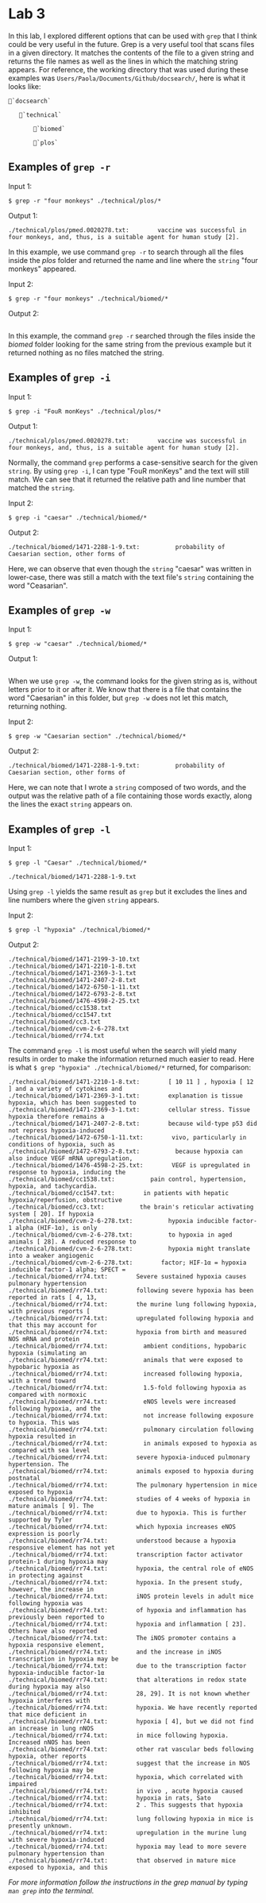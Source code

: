 # Lab 3
In this lab, I explored different options that can be used with `grep` that I think could be very useful in the future. Grep is a very useful tool that scans files in a given directory. It matches the contents of the file to a given string and returns the file names as well as the lines in which the matching string appears. 
For reference, the working directory that was used during these examples was `Users/Paola/Documents/Github/docsearch/`, here is what it looks like:

```
📂`docsearch`

   📂`technical`
   
       📁`biomed`
      
       📁`plos`
```


## Examples of `grep -r`

Input 1:
```
$ grep -r "four monkeys" ./technical/plos/*

```

Output 1:
```
./technical/plos/pmed.0020278.txt:        vaccine was successful in four monkeys, and, thus, is a suitable agent for human study [2].
```
In this example, we use command `grep -r` to search through all the files inside the _plos_ folder and returned the name and line where the `string` "four monkeys" appeared. 


Input 2:
```
$ grep -r "four monkeys" ./technical/biomed/*
```

Output 2:
```

```


In this example, the command `grep -r` searched through the files inside the _biomed_ folder looking for the same string from the previous example but it returned nothing as no files matched the string.


## Examples of `grep -i`

Input 1:
```
$ grep -i "FouR monKeys" ./technical/plos/*

```

Output 1:
```
./technical/plos/pmed.0020278.txt:        vaccine was successful in four monkeys, and, thus, is a suitable agent for human study [2].
```

Normally, the command `grep` performs a case-sensitive search for the given `string`. By using `grep -i`, I can type "FouR monKeys" and the text will still match. We can see that it returned the relative path and line number that matched the `string`.

Input 2:
```
$ grep -i "caesar" ./technical/biomed/*
```

Output 2:

```
./technical/biomed/1471-2288-1-9.txt:          probability of Caesarian section, other forms of
```
Here, we can observe that even though the `string` "caesar" was written in lower-case, there was still a match with the text file's `string` containing the word "Ceasarian".


## Examples of `grep -w`

Input 1:
```
$ grep -w "caesar" ./technical/biomed/*
```

Output 1:
```

```

When we use `grep -w`, the command looks for the given string as is, without letters prior to it or after it. We know that there is a file that contains the word "Caesarian" in this folder, but `grep -w` does not let this match, returning nothing.



Input 2:
```
$ grep -w "Caesarian section" ./technical/biomed/*
```

Output 2:
```
./technical/biomed/1471-2288-1-9.txt:          probability of Caesarian section, other forms of
```

Here, we can note that I wrote a `string` composed of two words, and the output was the relative path of a file containing those words exactly, along the lines the exact `string` appears on.


## Examples of `grep -l`

Input 1:
```
$ grep -l "Caesar" ./technical/biomed/*
```


```
./technical/biomed/1471-2288-1-9.txt
```

Using `grep -l` yields the same result as `grep` but it excludes the lines and line numbers where the given `string` appears.

Input 2:
```
$ grep -l "hypoxia" ./technical/biomed/*
```

Output 2:
```
./technical/biomed/1471-2199-3-10.txt
./technical/biomed/1471-2210-1-8.txt
./technical/biomed/1471-2369-3-1.txt
./technical/biomed/1471-2407-2-8.txt
./technical/biomed/1472-6750-1-11.txt
./technical/biomed/1472-6793-2-8.txt
./technical/biomed/1476-4598-2-25.txt
./technical/biomed/cc1538.txt
./technical/biomed/cc1547.txt
./technical/biomed/cc3.txt
./technical/biomed/cvm-2-6-278.txt
./technical/biomed/rr74.txt
```

The command `grep -l` is most useful when the search will yield many results in order to make the information returned much easier to read. 
Here is what ``` $ grep "hypoxia" ./technical/biomed/* ``` returned, for comparison:
```./technical/biomed/1471-2199-3-10.txt:        Furthermore, USF2 inhibits binding of hypoxia-inducible
./technical/biomed/1471-2210-1-8.txt:        [ 10 11 ] , hypoxia [ 12 ] and a variety of cytokines and
./technical/biomed/1471-2369-3-1.txt:        explanation is tissue hypoxia, which has been suggested to
./technical/biomed/1471-2369-3-1.txt:        cellular stress. Tissue hypoxia therefore remains a
./technical/biomed/1471-2407-2-8.txt:        because wild-type p53 did not repress hypoxia-induced
./technical/biomed/1472-6750-1-11.txt:        vivo, particularly in conditions of hypoxia, such as
./technical/biomed/1472-6793-2-8.txt:          because hypoxia can also induce VEGF mRNA upregulation,
./technical/biomed/1476-4598-2-25.txt:        VEGF is upregulated in response to hypoxia, inducing the
./technical/biomed/cc1538.txt:          pain control, hypertension, hypoxia, and tachycardia.
./technical/biomed/cc1547.txt:        in patients with hepatic hypoxia/reperfusion, obstructive
./technical/biomed/cc3.txt:          the brain's reticular activating system [ 20]. If hypoxia
./technical/biomed/cvm-2-6-278.txt:          hypoxia inducible factor-1 alpha (HIF-1α), is only
./technical/biomed/cvm-2-6-278.txt:          to hypoxia in aged animals [ 28]. A reduced response to
./technical/biomed/cvm-2-6-278.txt:          hypoxia might translate into a weaker angiogenic
./technical/biomed/cvm-2-6-278.txt:        factor; HIF-1α = hypoxia inducible factor-1 alpha; SPECT =
./technical/biomed/rr74.txt:        Severe sustained hypoxia causes pulmonary hypertension
./technical/biomed/rr74.txt:        following severe hypoxia has been reported in rats [ 4, 13,
./technical/biomed/rr74.txt:        the murine lung following hypoxia, with previous reports [
./technical/biomed/rr74.txt:        upregulated following hypoxia and that this may account for
./technical/biomed/rr74.txt:        hypoxia from birth and measured NOS mRNA and protein
./technical/biomed/rr74.txt:          ambient conditions, hypobaric hypoxia (simulating an
./technical/biomed/rr74.txt:          animals that were exposed to hypobaric hypoxia as
./technical/biomed/rr74.txt:          increased following hypoxia, with a trend toward
./technical/biomed/rr74.txt:          1.5-fold following hypoxia as compared with normoxic
./technical/biomed/rr74.txt:          eNOS levels were increased following hypoxia, and the
./technical/biomed/rr74.txt:          not increase following exposure to hypoxia. This was
./technical/biomed/rr74.txt:          pulmonary circulation following hypoxia resulted in
./technical/biomed/rr74.txt:          in animals exposed to hypoxia as compared with sea level
./technical/biomed/rr74.txt:        severe hypoxia-induced pulmonary hypertension. The
./technical/biomed/rr74.txt:        animals exposed to hypoxia during postnatal
./technical/biomed/rr74.txt:        The pulmonary hypertension in mice exposed to hypoxia
./technical/biomed/rr74.txt:        studies of 4 weeks of hypoxia in mature animals [ 9]. The
./technical/biomed/rr74.txt:        due to hypoxia. This is further supported by Tyler 
./technical/biomed/rr74.txt:        which hypoxia increases eNOS expression is poorly
./technical/biomed/rr74.txt:        understood because a hypoxia responsive element has not yet
./technical/biomed/rr74.txt:        transcription factor activator protein-1 during hypoxia may
./technical/biomed/rr74.txt:        hypoxia, the central role of eNOS in protecting against
./technical/biomed/rr74.txt:        hypoxia. In the present study, however, the increase in
./technical/biomed/rr74.txt:        iNOS protein levels in adult mice following hypoxia was
./technical/biomed/rr74.txt:        of hypoxia and inflammation has previously been reported to
./technical/biomed/rr74.txt:        hypoxia and inflammation [ 23]. Others have also reported
./technical/biomed/rr74.txt:        The iNOS promoter contains a hypoxia responsive element,
./technical/biomed/rr74.txt:        and the increase in iNOS transcription in hypoxia may be
./technical/biomed/rr74.txt:        due to the transcription factor hypoxia-inducible factor-1α
./technical/biomed/rr74.txt:        that alterations in redox state during hypoxia may also
./technical/biomed/rr74.txt:        28, 29]. It is not known whether hypoxia interferes with
./technical/biomed/rr74.txt:        hypoxia. We have recently reported that mice deficient in
./technical/biomed/rr74.txt:        hypoxia [ 4], but we did not find an increase in lung nNOS
./technical/biomed/rr74.txt:        in mice following hypoxia. Increased nNOS has been
./technical/biomed/rr74.txt:        other rat vascular beds following hypoxia, other reports
./technical/biomed/rr74.txt:        suggest that the increase in NOS following hypoxia may be
./technical/biomed/rr74.txt:        hypoxia, which correlated with impaired
./technical/biomed/rr74.txt:        in vivo , acute hypoxia caused
./technical/biomed/rr74.txt:        hypoxia in rats, Sato 
./technical/biomed/rr74.txt:        2 . This suggests that hypoxia inhibited
./technical/biomed/rr74.txt:        lung following hypoxia in mice is presently unknown.
./technical/biomed/rr74.txt:        upregulation in the murine lung with severe hypoxia-induced
./technical/biomed/rr74.txt:        hypoxia may lead to more severe pulmonary hypertension than
./technical/biomed/rr74.txt:        that observed in mature mice exposed to hypoxia, and this
```


_For more information follow the instructions in the grep manual by typing `man grep` into the terminal._
